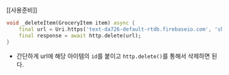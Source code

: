 [[사용준비]]
```dart
void _deleteItem(GroceryItem item) async {
	final url = Uri.https('text-da726-default-rtdb.firebaseio.com', 'shopping-list/${item.id}.json');
	final response = await http.delete(url);
}
```
- 간단하게 url에 해당 아이템의 `id`를 붙이고 `http.delete()`를 통해서 삭제하면 된다.
